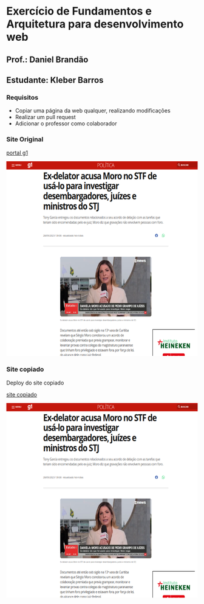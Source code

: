 # Exercício de Fundamentos e Arquitetura para desenvolvimento web

## Prof.: Daniel Brandão

## Estudante: Kleber Barros

### Requisitos

- Copiar uma página da web qualquer, realizando modificações
- Realizar um pull request
- Adicionar o professor como colaborador

### Site Original


[portal g1](https://g1.globo.com/politica/blog/daniela-lima/post/2023/09/28/ex-delator-acusa-moro-no-stf-de-usa-lo-para-investigar-desembargadores-juizes-e-ministros-do-stj.ghtml#:~:text=Os%20autos%20mostram%20que%2030,ele%20envolve%20pessoas%20com%20foro.)

<p align="center">
    <img src="./src/img/site-original.png" alt="site original" height=512px>
</p>


### Site copiado

Deploy do site copiado

[site copiado](https://kleberbarros9.github.io/fundamentos-arquit-dev-espec/)

<p align="center">
    <img src="./src/img/site-copia.png" alt="site cópia" height=512px>
</p>



